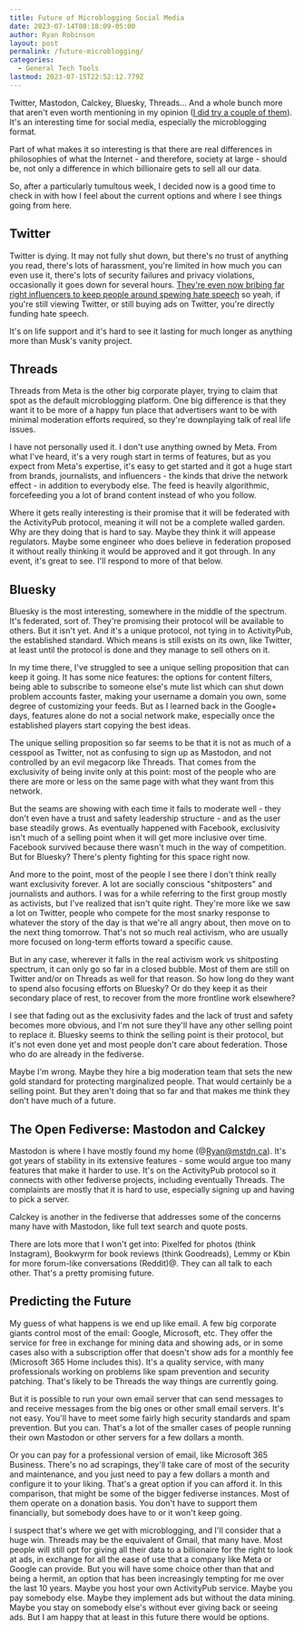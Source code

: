 ```yaml
---
title: Future of Microblogging Social Media
date: 2023-07-14T08:18:09-05:00
author: Ryan Robinson
layout: post
permalink: /future-microblogging/
categories:
  - General Tech Tools
lastmod: 2023-07-15T22:52:12.779Z
---
```


Twitter, Mastodon, Calckey, Bluesky, Threads... And a whole bunch more that aren't even worth mentioning in my opinion ([I did try a couple of them](/twitter-mastodon-counter-social/)). It's an interesting time for social media, especially the microblogging format.

Part of what makes it so interesting is that there are real differences in philosophies of what the Internet - and therefore, society at large - should be, not only a difference in which billionaire gets to sell all our data.

So, after a particularly tumultous week, I decided now is a good time to check in with how I feel about the current options and where I see things going from here.

## Twitter

Twitter is dying. It may not fully shut down, but there's no trust of anything you read, there's lots of harassment, you're limited in how much you can even use it, there's lots of security failures and privacy violations, occasionally it goes down for several hours. [They're even now bribing far right influencers to keep people around spewing hate speech](https://www.washingtonpost.com/technology/2023/07/13/twitter-creators-payments-right-wing/) so yeah, if you're still viewing Twitter, or still buying ads on Twitter, you're directly funding hate speech.

It's on life support and it's hard to see it lasting for much longer as anything more than Musk's vanity project.

## Threads

Threads from Meta is the other big corporate player, trying to claim that spot as the default microblogging platform. One big difference is that they want it to be more of a happy fun place that advertisers want to be with minimal moderation efforts required, so they're downplaying talk of real life issues.

I have not personally used it. I don't use anything owned by Meta. From what I've heard, it's a very rough start in terms of features, but as you expect from Meta's expertise, it's easy to get started and it got a huge start from brands, journalists, and influencers - the kinds that drive the network effect - in addition to everybody else. The feed is heavily algorithmic, forcefeeding you a lot of brand content instead of who you follow.

Where it gets really interesting is their promise that it will be federated with the ActivityPub protocol, meaning it will not be a complete walled garden. Why are they doing that is hard to say. Maybe they think it will appease regulators. Maybe some engineer who does believe in federation proposed it without really thinking it would be approved and it got through. In any event, it's great to see. I'll respond to more of that below.

## Bluesky

Bluesky is the most interesting, somewhere in the middle of the spectrum. It's federated, sort of. They're promising their protocol will be available to others. But it isn't yet. And it's a unique protocol, not tying in to ActivityPub, the established standard. Which means is still exists on its own, like Twitter, at least until the protocol is done and they manage to sell others on it.

In my time there, I've struggled to see a unique selling proposition that can keep it going. It has some nice features: the options for content filters, being able to subscribe to someone else's mute list which can shut down problem accounts faster, making your username a domain you own, some degree of customizing your feeds. But as I learned back in the Google+ days, features alone do not a social network make, especially once the established players start copying the best ideas.

The unique selling proposition so far seems to be that it is not as much of a cesspool as Twitter, not as confusing to sign up as Mastodon, and not controlled by an evil megacorp like Threads. That comes from the exclusivity of being invite only at this point: most of the people who are there are more or less on the same page with what they want from this network.

But the seams are showing with each time it fails to moderate well - they don't even have a trust and safety leadership structure - and as the user base steadily grows. As eventually happened with Facebook, exclusivity isn't much of a selling point when it will get more inclusive over time. Facebook survived because there wasn't much in the way of competition. But for Bluesky? There's plenty fighting for this space right now.

And more to the point, most of the people I see there I don't think really want exclusivity forever. A lot are socially conscious "shitposters" and journalists and authors. I was for a while referring to the first group mostly as activists, but I've realized that isn't quite right. They're more like we saw a lot on Twitter, people who compete for the most snarky response to whatever the story of the day is that we're all angry about, then move on to the next thing tomorrow. That's not so much real activism, who are usually more focused on long-term efforts toward a specific cause.

But in any case, wherever it falls in the real activism work vs shitposting spectrum, it can only go so far in a closed bubble. Most of them are still on Twitter and/or on Threads as well for that reason. So how long do they want to spend also focusing efforts on Bluesky? Or do they keep it as their secondary place of rest, to recover from the more frontline work elsewhere?

I see that fading out as the exclusivity fades and the lack of trust and safety becomes more obvious, and I'm not sure they'll have any other selling point to replace it. Bluesky seems to think the selling point is their protocol, but it's not even done yet and most people don't care about federation. Those who do are already in the fediverse.

Maybe I'm wrong. Maybe they hire a big moderation team that sets the new gold standard for protecting marginalized people. That would certainly be a selling point. But they aren't doing that so far and that makes me think they don't have much of a future.

## The Open Fediverse: Mastodon and Calckey

Mastodon is where I have mostly found my home (@<Ryan@mstdn.ca>). It's got years of stability in its extensive features - some would argue too many features that make it harder to use. It's on the ActivityPub protocol so it connects with other fediverse projects, including eventually Threads. The complaints are mostly that it is hard to use, especially signing up and having to pick a server.

Calckey is another in the fediverse that addresses some of the concerns many have with Mastodon, like full text search and quote posts.

There are lots more that I won't get into: Pixelfed for photos (think Instagram), Bookwyrm for book reviews (think Goodreads), Lemmy or Kbin for more forum-like conversations (Reddit)@. They can all talk to each other. That's a pretty promising future.

## Predicting the Future

My guess of what happens is we end up like email. A few big corporate giants control most of the email: Google, Microsoft, etc. They offer the service for free in exchange for mining data and showing ads, or in some cases also with a subscription offer that doesn't show ads for a monthly fee (Microsoft 365 Home includes this). It's a quality service, with many professionals working on problems like spam prevention and security patching. That's likely to be Threads the way things are currently going.

But it is possible to run your own email server that can send messages to and receive messages from the big ones or other small email servers. It's not easy. You'll have to meet some fairly high security standards and spam prevention. But you can. That's a lot of the smaller cases of people running their own Mastodon or other servers for a few dollars a month.

Or you can pay for a professional version of email, like Microsoft 365 Business. There's no ad scrapings, they'll take care of most of the security and maintenance, and you just need to pay a few dollars a month and configure it to your liking. That's a great option if you can afford it. In this comparison, that might be some of the bigger fediverse instances. Most of them operate on a donation basis. You don't have to support them financially, but somebody does have to or it won't keep going.

I suspect that's where we get with microblogging, and I'll consider that a huge win. Threads may be the equivalent of Gmail, that many have. Most people will still opt for giving all their data to a billionaire for the right to look at ads, in exchange for all the ease of use that a company like Meta or Google can provide. But you will have some choice other than that and being a hermit, an option that has been increasingly tempting for me over the last 10 years. Maybe you host your own ActivityPub service. Maybe you pay somebody else. Maybe they implement ads but without the data mining. Maybe you stay on somebody else's without ever giving back or seeing ads. But I am happy that at least in this future there would be options.

